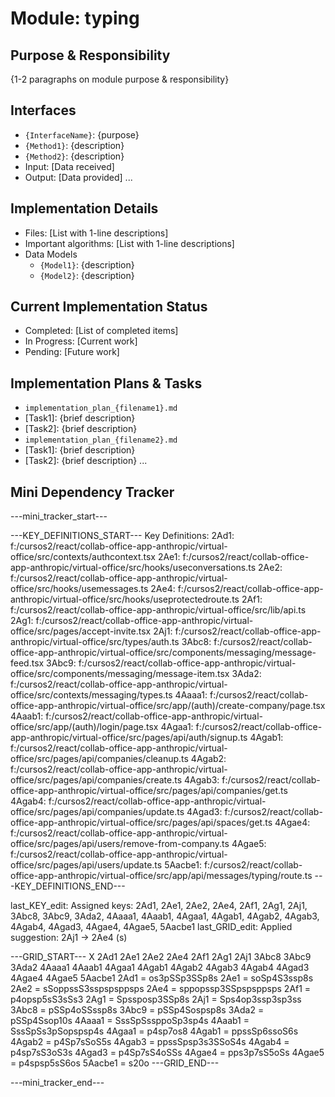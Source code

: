 # Module: typing

## Purpose & Responsibility
{1-2 paragraphs on module purpose & responsibility}

## Interfaces
* `{InterfaceName}`: {purpose}
* `{Method1}`: {description}
* `{Method2}`: {description}
* Input: [Data received]
* Output: [Data provided]
...

## Implementation Details
* Files: [List with 1-line descriptions]
* Important algorithms: [List with 1-line descriptions]
* Data Models
    * `{Model1}`: {description}
    * `{Model2}`: {description}

## Current Implementation Status
* Completed: [List of completed items]
* In Progress: [Current work]
* Pending: [Future work]

## Implementation Plans & Tasks
* `implementation_plan_{filename1}.md`
* [Task1]: {brief description}
* [Task2]: {brief description}
* `implementation_plan_{filename2}.md`
* [Task1]: {brief description}
* [Task2]: {brief description} 
...

## Mini Dependency Tracker
---mini_tracker_start---

---KEY_DEFINITIONS_START---
Key Definitions:
2Ad1: f:/cursos2/react/collab-office-app-anthropic/virtual-office/src/contexts/authcontext.tsx
2Ae1: f:/cursos2/react/collab-office-app-anthropic/virtual-office/src/hooks/useconversations.ts
2Ae2: f:/cursos2/react/collab-office-app-anthropic/virtual-office/src/hooks/usemessages.ts
2Ae4: f:/cursos2/react/collab-office-app-anthropic/virtual-office/src/hooks/useprotectedroute.ts
2Af1: f:/cursos2/react/collab-office-app-anthropic/virtual-office/src/lib/api.ts
2Ag1: f:/cursos2/react/collab-office-app-anthropic/virtual-office/src/pages/accept-invite.tsx
2Aj1: f:/cursos2/react/collab-office-app-anthropic/virtual-office/src/types/auth.ts
3Abc8: f:/cursos2/react/collab-office-app-anthropic/virtual-office/src/components/messaging/message-feed.tsx
3Abc9: f:/cursos2/react/collab-office-app-anthropic/virtual-office/src/components/messaging/message-item.tsx
3Ada2: f:/cursos2/react/collab-office-app-anthropic/virtual-office/src/contexts/messaging/types.ts
4Aaaa1: f:/cursos2/react/collab-office-app-anthropic/virtual-office/src/app/(auth)/create-company/page.tsx
4Aaab1: f:/cursos2/react/collab-office-app-anthropic/virtual-office/src/app/(auth)/login/page.tsx
4Agaa1: f:/cursos2/react/collab-office-app-anthropic/virtual-office/src/pages/api/auth/signup.ts
4Agab1: f:/cursos2/react/collab-office-app-anthropic/virtual-office/src/pages/api/companies/cleanup.ts
4Agab2: f:/cursos2/react/collab-office-app-anthropic/virtual-office/src/pages/api/companies/create.ts
4Agab3: f:/cursos2/react/collab-office-app-anthropic/virtual-office/src/pages/api/companies/get.ts
4Agab4: f:/cursos2/react/collab-office-app-anthropic/virtual-office/src/pages/api/companies/update.ts
4Agad3: f:/cursos2/react/collab-office-app-anthropic/virtual-office/src/pages/api/spaces/get.ts
4Agae4: f:/cursos2/react/collab-office-app-anthropic/virtual-office/src/pages/api/users/remove-from-company.ts
4Agae5: f:/cursos2/react/collab-office-app-anthropic/virtual-office/src/pages/api/users/update.ts
5Aacbe1: f:/cursos2/react/collab-office-app-anthropic/virtual-office/src/app/api/messages/typing/route.ts
---KEY_DEFINITIONS_END---

last_KEY_edit: Assigned keys: 2Ad1, 2Ae1, 2Ae2, 2Ae4, 2Af1, 2Ag1, 2Aj1, 3Abc8, 3Abc9, 3Ada2, 4Aaaa1, 4Aaab1, 4Agaa1, 4Agab1, 4Agab2, 4Agab3, 4Agab4, 4Agad3, 4Agae4, 4Agae5, 5Aacbe1
last_GRID_edit: Applied suggestion: 2Aj1 -> 2Ae4 (s)

---GRID_START---
X 2Ad1 2Ae1 2Ae2 2Ae4 2Af1 2Ag1 2Aj1 3Abc8 3Abc9 3Ada2 4Aaaa1 4Aaab1 4Agaa1 4Agab1 4Agab2 4Agab3 4Agab4 4Agad3 4Agae4 4Agae5 5Aacbe1
2Ad1 = os3pSSp3SSp8s
2Ae1 = soSp4S3ssp8s
2Ae2 = sSoppssS3sspspsppsps
2Ae4 = sppopssp3SSpspsppsps
2Af1 = p4opsp5sS3sSs3
2Ag1 = Spssposp3SSp8s
2Aj1 = Sps4op3ssp3sp3ss
3Abc8 = pSSp4oSSssp8s
3Abc9 = pSSp4Sospsp8s
3Ada2 = pSSp4Ssop10s
4Aaaa1 = SssSpSssppoSp3sp4s
4Aaab1 = SssSpSs3pSopspsp4s
4Agaa1 = p4sp7os8
4Agab1 = ppssSp6ssoS6s
4Agab2 = p4Sp7sSoS5s
4Agab3 = ppssSpsp3s3SSoS4s
4Agab4 = p4sp7sS3oS3s
4Agad3 = p4Sp7sS4oSSs
4Agae4 = pps3p7sS5oSs
4Agae5 = p4spsp5sS6os
5Aacbe1 = s20o
---GRID_END---

---mini_tracker_end---
